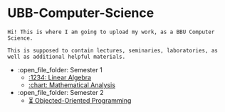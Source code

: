 # UBB-Computer-Science

    Hi! This is where I am going to upload my work, as a BBU Computer Science.

    This is supposed to contain lectures, seminaries, laboratories, as well as additional helpful materials.

<ul>
    <li>:open_file_folder: Semester 1
        <ul>
            <li>
                <a href="https://github.com/913-Fintina-Olivia/UBB-Computer-Science/tree/main/Semester%201/Algebra">
                    :1234: Linear Algebra
                </a>
            </li>
            <li>
                <a href="https://github.com/913-Fintina-Olivia/UBB-Computer-Science/tree/main/Semester%201/Analysis">
                    :chart: Mathematical Analysis
                </a>
            </li>
         </ul>
      </li>
    <li>:open_file_folder: Semester 2
        <ul>
                <li>
                    <a href="https://github.com/913-Fintina-Olivia/UBB-Computer-Science/tree/main/Semester%202/OOP">
                       ⏳ Objected-Oriented Programming
                    </a>
                </li>
</ul>
